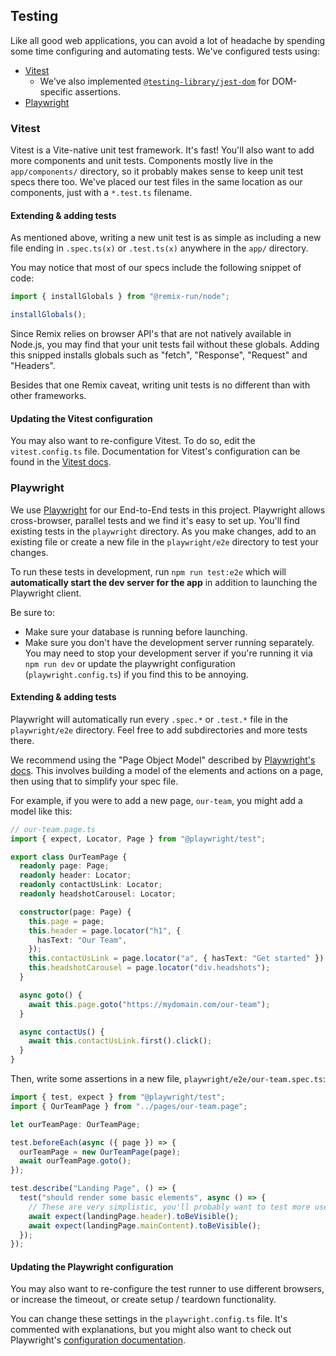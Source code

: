 ## Testing

Like all good web applications, you can avoid a lot of headache by spending some time configuring and automating tests. We've configured tests using:

- [Vitest](https://vitest.dev/guide/)
  - We've also implemented [`@testing-library/jest-dom`](https://testing-library.com/jest-dom) for DOM-specific assertions.
- [Playwright](https://playwright.dev/docs/intro)

### Vitest

Vitest is a Vite-native unit test framework. It's fast! You'll also want to add more components and unit tests. Components mostly live in the `app/components/` directory, so it probably makes sense to keep unit test specs there too. We've placed our test files in the same location as our components, just with a `*.test.ts` filename.

#### Extending & adding tests

As mentioned above, writing a new unit test is as simple as including a new file ending in `.spec.ts(x)` or `.test.ts(x)` anywhere in the `app/` directory.

You may notice that most of our specs include the following snippet of code:

```typescript
import { installGlobals } from "@remix-run/node";

installGlobals();
```

Since Remix relies on browser API's that are not natively available in Node.js, you may find that your unit tests fail without these globals. Adding this snipped installs globals such as "fetch", "Response", "Request" and "Headers".

Besides that one Remix caveat, writing unit tests is no different than with other frameworks.

#### Updating the Vitest configuration

You may also want to re-configure Vitest. To do so, edit the `vitest.config.ts` file. Documentation for Vitest's configuration can be found in the [Vitest docs](https://vitest.dev/guide/).

### Playwright

We use [Playwright](https://playwright.dev/) for our End-to-End tests in this project. Playwright allows cross-browser, parallel tests and we find it's easy to set up. You'll find existing tests in the `playwright` directory. As you make changes, add to an existing file or create a new file in the `playwright/e2e` directory to test your changes.

To run these tests in development, run `npm run test:e2e` which will **automatically start the dev server for the app** in addition to launching the Playwright client.

Be sure to:

- Make sure your database is running before launching.
- Make sure you don't have the development server running separately. You may need to stop your development server if you're running it via `npm run dev` or update the playwright configuration (`playwright.config.ts`) if you find this to be annoying.

#### Extending & adding tests

Playwright will automatically run every `.spec.*` or `.test.*` file in the `playwright/e2e` directory. Feel free to add subdirectories and more tests there.

We recommend using the "Page Object Model" described by [Playwright's docs](https://playwright.dev/docs/test-pom). This involves building a model of the elements and actions on a page, then using that to simplify your spec file.

For example, if you were to add a new page, `our-team`, you might add a model like this:

```typescript
// our-team.page.ts
import { expect, Locator, Page } from "@playwright/test";

export class OurTeamPage {
  readonly page: Page;
  readonly header: Locator;
  readonly contactUsLink: Locator;
  readonly headshotCarousel: Locator;

  constructor(page: Page) {
    this.page = page;
    this.header = page.locator("h1", {
      hasText: "Our Team",
    });
    this.contactUsLink = page.locator("a", { hasText: "Get started" });
    this.headshotCarousel = page.locator("div.headshots");
  }

  async goto() {
    await this.page.goto("https://mydomain.com/our-team");
  }

  async contactUs() {
    await this.contactUsLink.first().click();
  }
}
```

Then, write some assertions in a new file, `playwright/e2e/our-team.spec.ts`:

```typescript
import { test, expect } from "@playwright/test";
import { OurTeamPage } from "../pages/our-team.page";

let ourTeamPage: OurTeamPage;

test.beforeEach(async ({ page }) => {
  ourTeamPage = new OurTeamPage(page);
  await ourTeamPage.goto();
});

test.describe("Landing Page", () => {
  test("should render some basic elements", async () => {
    // These are very simplistic, you'll probably want to test more user journeys throughout the page.
    await expect(landingPage.header).toBeVisible();
    await expect(landingPage.mainContent).toBeVisible();
  });
});
```

#### Updating the Playwright configuration

You may also want to re-configure the test runner to use different browsers, or increase the timeout, or create setup / teardown functionality.

You can change these settings in the `playwright.config.ts` file. It's commented with explanations, but you might also want to check out Playwright's [configuration documentation](https://playwright.dev/docs/test-configuration).
